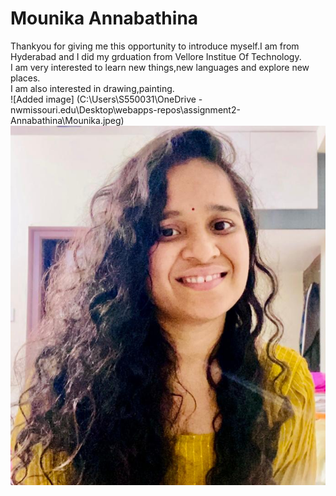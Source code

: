 # Mounika Annabathina
Thankyou for giving me this opportunity to introduce myself.I am from Hyderabad and I did my grduation from Vellore Institue Of Technology.<br>
I am very interested to learn new things,new languages and explore new places. <br>
I am also interested in drawing,painting. <br>
![Added image] (C:\Users\S550031\OneDrive - nwmissouri.edu\Desktop\webapps-repos\assignment2-Annabathina\Mounika.jpeg) <br>
![Link of the Image](Mounika.jpeg)
